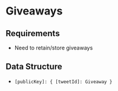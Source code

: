 # Giveaways

## Requirements

* Need to retain/store giveaways

## Data Structure

* `[publicKey]: { [tweetId]: Giveaway }`


